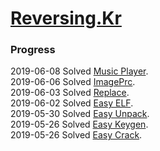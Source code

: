 # [Reversing.Kr](http://reversing.kr/)

### Progress
2019-06-08 Solved [Music Player](./Music_Player).  
2019-06-06 Solved [ImagePrc](./ImagePrc).  
2019-06-03 Solved [Replace](./Replace).  
2019-06-02 Solved [Easy ELF](./Easy_ELF).  
2019-05-30 Solved [Easy Unpack](./Easy_UnpackMe).  
2019-05-26 Solved [Easy Keygen](./Easy_KeygenMe).  
2019-05-26 Solved [Easy Crack](./Easy_CrackMe).  